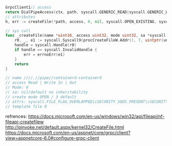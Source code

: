 
```go
GrpcClient1// access
return DialPipeAccess(ctx, path, syscall.GENERIC_READ|syscall.GENERIC_WRITE)
// attributes
h, err := createFile(*path, access, 0, nil, syscall.OPEN_EXISTING, syscall.FILE_FLAG_OVERLAPPED|cSECURITY_SQOS_PRESENT|cSECURITY_ANONYMOUS, 0)

// sys call
func _createFile(name *uint16, access uint32, mode uint32, sa *syscall.SecurityAttributes, createmode uint32, attrs uint32, templatefile syscall.Handle) (handle syscall.Handle, err error) {
	r0, _, e1 := syscall.Syscall9(procCreateFileW.Addr(), 7, uintptr(unsafe.Pointer(name)), uintptr(access), uintptr(mode), uintptr(unsafe.Pointer(sa)), uintptr(createmode), uintptr(attrs), uintptr(templatefile), 0, 0)
	handle = syscall.Handle(r0)
	if handle == syscall.InvalidHandle {
		err = errnoErr(e1)
	}
	return
}

// name ////.//pipe//containerd-containerd
// access Read | Write In | Out
// Mode: 0
// sa: nil/default no inheritability
// create mode OPEN / 3 default
// attrs: syscall.FILE_FLAG_OVERLAPPED|cSECURITY_SQOS_PRESENT|cSECURITY_ANONYMOUS // None token and Anonymous and Asynchronous
// template file 0
```

refrences: https://docs.microsoft.com/en-us/windows/win32/api/fileapi/nf-fileapi-createfilew  
http://pinvoke.net/default.aspx/kernel32/CreateFile.html  
https://docs.microsoft.com/en-us/aspnet/core/grpc/client?view=aspnetcore-6.0#configure-grpc-client
